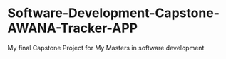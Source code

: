 # Software-Development-Capstone-AWANA-Tracker-APP
My final Capstone Project for My Masters in software development
